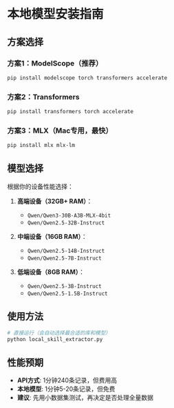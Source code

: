 # 本地模型安装指南

## 方案选择

### 方案1：ModelScope（推荐）
```bash
pip install modelscope torch transformers accelerate
```

### 方案2：Transformers
```bash
pip install transformers torch accelerate
```

### 方案3：MLX（Mac专用，最快）
```bash
pip install mlx mlx-lm
```

## 模型选择

根据你的设备性能选择：

1. **高端设备（32GB+ RAM）**：
   - `Qwen/Qwen3-30B-A3B-MLX-4bit`
   - `Qwen/Qwen2.5-32B-Instruct`

2. **中端设备（16GB RAM）**：
   - `Qwen/Qwen2.5-14B-Instruct`
   - `Qwen/Qwen2.5-7B-Instruct`

3. **低端设备（8GB RAM）**：
   - `Qwen/Qwen2.5-3B-Instruct`
   - `Qwen/Qwen2.5-1.5B-Instruct`

## 使用方法

```bash
# 直接运行（会自动选择最合适的库和模型）
python local_skill_extractor.py
```

## 性能预期

- **API方式**: 1分钟240条记录，但费用高
- **本地模型**: 1分钟5-20条记录，但免费
- **建议**: 先用小数据集测试，再决定是否处理全量数据